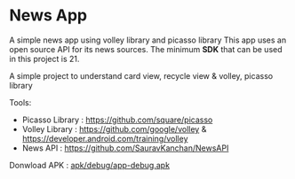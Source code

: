 # News App

A simple news app using volley library and picasso library 
This app uses an open source API for its news sources. 
The minimum **SDK** that can be used in this project is 21.

A simple project to understand card view, recycle view & volley, picasso library


Tools:

- Picasso Library : https://github.com/square/picasso
- Volley Library : https://github.com/google/volley & https://developer.android.com/training/volley
- News API : https://github.com/SauravKanchan/NewsAPI


Donwload APK : [apk/debug/app-debug.apk](https://github.com/Mehranalam/NewsApp/blob/main/apk/debug/app-debug.apk)
